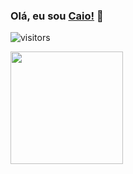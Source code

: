 ### Olá, eu sou [Caio!](https://github.com/CaioM4rcolino) 👋

![visitors](https://visitor-badge.glitch.me/badge?page_id=CaioM4rcolino/)

<img height="180em" src="https://github-readme-stats.vercel.app/api?username=CaioM4rcolino&show_icons=true&hide_border=true&&count_private=true&include_all_commits=true" />
